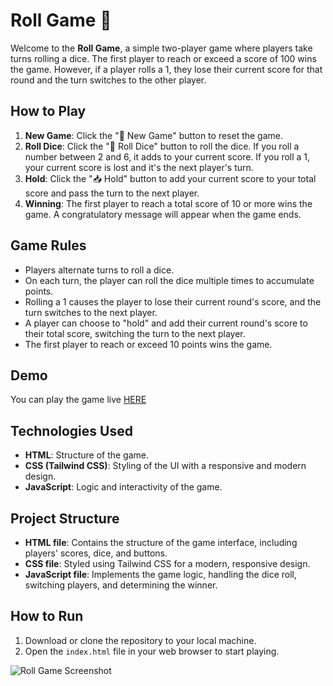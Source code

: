# Roll Game 🎲

Welcome to the **Roll Game**, a simple two-player game where players take turns rolling a dice. The first player to reach or exceed a score of 100 wins the game. However, if a player rolls a 1, they lose their current score for that round and the turn switches to the other player.

## How to Play

1. **New Game**: Click the "🔄 New Game" button to reset the game.
2. **Roll Dice**: Click the "🎲 Roll Dice" button to roll the dice. If you roll a number between 2 and 6, it adds to your current score. If you roll a 1, your current score is lost and it's the next player's turn.
3. **Hold**: Click the "📥 Hold" button to add your current score to your total score and pass the turn to the next player.
4. **Winning**: The first player to reach a total score of 10 or more wins the game. A congratulatory message will appear when the game ends.

## Game Rules

- Players alternate turns to roll a dice.
- On each turn, the player can roll the dice multiple times to accumulate points.
- Rolling a 1 causes the player to lose their current round's score, and the turn switches to the next player.
- A player can choose to "hold" and add their current round's score to their total score, switching the turn to the next player.
- The first player to reach or exceed 10 points wins the game.

## Demo
You can play the game live [HERE]( https://youssehf.github.io/Roll-and-Win/)

## Technologies Used

- **HTML**: Structure of the game.
- **CSS (Tailwind CSS)**: Styling of the UI with a responsive and modern design.
- **JavaScript**: Logic and interactivity of the game.

## Project Structure

- **HTML file**: Contains the structure of the game interface, including players' scores, dice, and buttons.
- **CSS file**: Styled using Tailwind CSS for a modern, responsive design.
- **JavaScript file**: Implements the game logic, handling the dice roll, switching players, and determining the winner.

## How to Run

1. Download or clone the repository to your local machine.
2. Open the `index.html` file in your web browser to start playing.


![Roll Game Screenshot](https://github.com/user-attachments/assets/dd7772f5-019a-423a-a4c1-baa89e482608)

